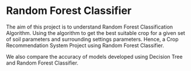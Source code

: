 # Random Forest Classifier
The aim of this project is to understand Random Forest Classification Algorithm.
Using the algorithm to get the best suitable crop for a given set of soil parameters and surrounding settings parameters.
Hence, a Crop Recommendation System Project using Random Forest Classifier.

We also compare the accuracy of models developed using Decision Tree and Random Forest Classifier.
